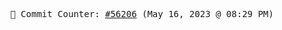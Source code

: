 <p align="center">
    <samp>
        📮 Commit Counter: <a href="https://github.com/Javascript-void0/Javascript-void0/commits/main">#56206</a> (May 16, 2023 @ 08:29 PM)
    </samp>
</p>